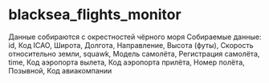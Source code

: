# blacksea_flights_monitor

Данные собираются с окрестностей чёрного моря
Собираемые данные:
id, Код ICAO, Широта, Долгота, Направление, Высота (футы), Скорость относительно земли, squawk, Модель самолёта, Регистрация самолёта, time, Код аэропорта вылета, Код аэропорта прилёта, Номер полёта, Позывной, Код авиакомпании